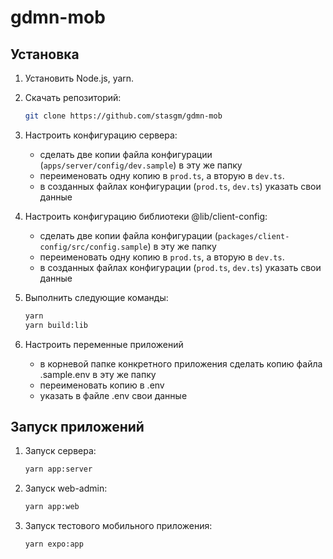 # gdmn-mob

## Установка

1. Установить Node.js, yarn.

2. Скачать репозиторий:

   ```bash
   git clone https://github.com/stasgm/gdmn-mob
   ```

3. Настроить конфигурацию сервера:

   - сделать две копии файла конфигурации (`apps/server/config/dev.sample`) в эту же папку
   - переименовать одну копию в `prod.ts`, а вторую в `dev.ts`.
   - в созданных файлах конфигурации (`prod.ts`, `dev.ts`) указать cвои данные

4. Настроить конфигурацию библиотеки @lib/client-config:

   - сделать две копии файла конфигурации (`packages/client-config/src/config.sample`) в эту же папку
   - переименовать одну копию в `prod.ts`, а вторую в `dev.ts`.
   - в созданных файлах конфигурации (`prod.ts`, `dev.ts`) указать cвои данные

5. Выполнить следующие команды:

   ```bash
   yarn
   yarn build:lib
   ```

6. Настроить переменные приложений

   - в корневой папке конкретного приложения сделать копию файла .sample.env в эту же папку
   - переименовать копию в .env
   - указать в файле .env свои данные

## Запуск приложений

1. Запуск сервера:

   ```bash
   yarn app:server
   ```

2. Запуск web-admin:

   ```bash
   yarn app:web
   ```

3. Запуск тестового мобильного приложения:

   ```bash
   yarn expo:app
   ```
